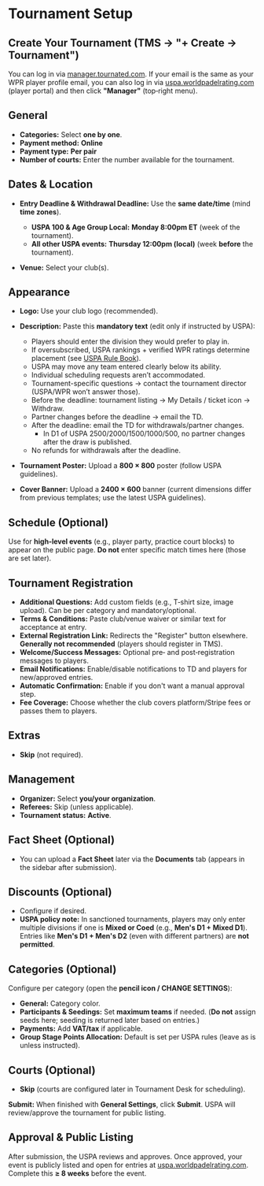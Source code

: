 # Tournament Setup

## Create Your Tournament (TMS → "+ Create → Tournament")

You can log in via [manager.tournated.com](https://manager.tournated.com). If your email is the same as your WPR player profile email, you can also log in via [uspa.worldpadelrating.com](https://uspa.worldpadelrating.com) (player portal) and then click **"Manager"** (top‑right menu).

## General

* **Categories:** Select **one by one**.
* **Payment method:** **Online**
* **Payment type:** **Per pair**
* **Number of courts:** Enter the number available for the tournament.

## Dates & Location

* **Entry Deadline & Withdrawal Deadline:** Use the **same date/time** (mind **time zones**).

  * **USPA 100 & Age Group Local:** **Monday 8:00pm ET** (week of the tournament).
  * **All other USPA events:** **Thursday 12:00pm (local)** (week **before** the tournament).
* **Venue:** Select your club(s).

## Appearance

* **Logo:** Use your club logo (recommended).

* **Description:** Paste this **mandatory text** (edit only if instructed by USPA):

  * Players should enter the division they would prefer to play in. 
  * If oversubscribed, USPA rankings + verified WPR ratings determine placement (see [USPA Rule Book](https://padelusa.org/competition/rules-and-regulations/)).
  * USPA may move any team entered clearly below its ability.
  * Individual scheduling requests aren’t accommodated. 
  * Tournament-specific questions → contact the tournament director (USPA/WPR won’t answer those). 
  * Before the deadline: tournament listing → My Details / ticket icon → Withdraw. 
  * Partner changes before the deadline → email the TD. 
  * After the deadline: email the TD for withdrawals/partner changes. 
    * In D1 of USPA 2500/2000/1500/1000/500, no partner changes after the draw is published. 
  * No refunds for withdrawals after the deadline.

* **Tournament Poster:** Upload a **800 × 800** poster (follow USPA guidelines).

* **Cover Banner:** Upload a **2400 × 600** banner (current dimensions differ from previous templates; use the latest USPA guidelines).

## Schedule (Optional)

Use for **high‑level events** (e.g., player party, practice court blocks) to appear on the public page. **Do not** enter specific match times here (those are set later).

## Tournament Registration

* **Additional Questions:** Add custom fields (e.g., T‑shirt size, image upload). Can be per category and mandatory/optional.
* **Terms & Conditions:** Paste club/venue waiver or similar text for acceptance at entry.
* **External Registration Link:** Redirects the "Register" button elsewhere. **Generally not recommended** (players should register in TMS).
* **Welcome/Success Messages:** Optional pre‑ and post‑registration messages to players.
* **Email Notifications:** Enable/disable notifications to TD and players for new/approved entries.
* **Automatic Confirmation:** Enable if you don't want a manual approval step.
* **Fee Coverage:** Choose whether the club covers platform/Stripe fees or passes them to players.

## Extras

* **Skip** (not required).

## Management

* **Organizer:** Select **you/your organization**.
* **Referees:** Skip (unless applicable).
* **Tournament status:** **Active**.

## Fact Sheet (Optional)

* You can upload a **Fact Sheet** later via the **Documents** tab (appears in the sidebar after submission).

## Discounts (Optional)

* Configure if desired.
* **USPA policy note:** In sanctioned tournaments, players may only enter multiple divisions if one is **Mixed or Coed** (e.g., **Men's D1 + Mixed D1**). Entries like **Men's D1 + Men's D2** (even with different partners) are **not permitted**.

## Categories (Optional)

Configure per category (open the **pencil icon / CHANGE SETTINGS**):

* **General:** Category color.
* **Participants & Seedings:** Set **maximum teams** if needed. (**Do not** assign seeds here; seeding is returned later based on entries.)
* **Payments:** Add **VAT/tax** if applicable.
* **Group Stage Points Allocation:** Default is set per USPA rules (leave as is unless instructed).

## Courts (Optional)

* **Skip** (courts are configured later in Tournament Desk for scheduling).

**Submit:** When finished with **General Settings**, click **Submit**. USPA will review/approve the tournament for public listing.

## Approval & Public Listing

After submission, the USPA reviews and approves. Once approved, your event is publicly listed and open for entries at [uspa.worldpadelrating.com](https://uspa.worldpadelrating.com). Complete this **≥ 8 weeks** before the event.
